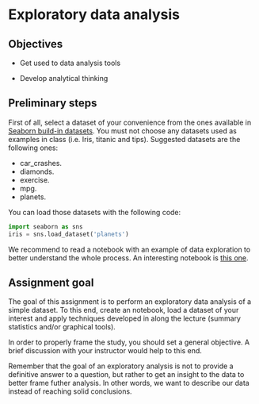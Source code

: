 # Exploratory data analysis

## Objectives

* Get used to data analysis tools

* Develop analytical thinking

## Preliminary steps

First of all, select a dataset of your convenience from the ones available in [Seaborn build-in datasets](https://github.com/mwaskom/seaborn-data). You must not choose any datasets used as examples in class (i.e. Iris, titanic and tips). Suggested datasets are the following ones:

* car_crashes.
* diamonds.
* exercise. 
* mpg.
* planets.

You can load those datasets with the following code:

```Python
import seaborn as sns
iris = sns.load_dataset('planets')
```

We recommend to read a notebook with an example of data exploration to better understand the whole process. An interesting notebook is [this one](https://www.geeksforgeeks.org/exploratory-data-analysis-on-iris-dataset/).

## Assignment goal

The goal of this assignment is to perform an exploratory data analysis of a simple dataset. To this end, create an notebook, load a dataset of your interest and apply techniques developed in along the lecture (summary statistics and/or graphical tools).

In order to properly frame the study, you should set a general objective. A brief discussion with your instructor would help to this end.

Remember that the goal of an exploratory analysis is not to provide a definitive answer to a question, but rather to get an insight to the data to better frame futher analysis. In other words, we want to describe our data instead of reaching solid conclusions.
